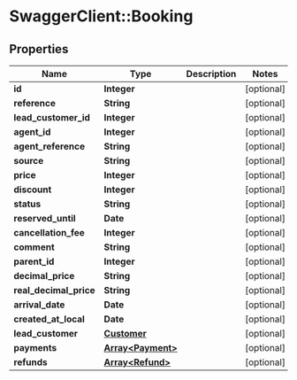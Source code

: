 # SwaggerClient::Booking

## Properties
Name | Type | Description | Notes
------------ | ------------- | ------------- | -------------
**id** | **Integer** |  | [optional] 
**reference** | **String** |  | [optional] 
**lead_customer_id** | **Integer** |  | [optional] 
**agent_id** | **Integer** |  | [optional] 
**agent_reference** | **String** |  | [optional] 
**source** | **String** |  | [optional] 
**price** | **Integer** |  | [optional] 
**discount** | **Integer** |  | [optional] 
**status** | **String** |  | [optional] 
**reserved_until** | **Date** |  | [optional] 
**cancellation_fee** | **Integer** |  | [optional] 
**comment** | **String** |  | [optional] 
**parent_id** | **Integer** |  | [optional] 
**decimal_price** | **String** |  | [optional] 
**real_decimal_price** | **String** |  | [optional] 
**arrival_date** | **Date** |  | [optional] 
**created_at_local** | **Date** |  | [optional] 
**lead_customer** | [**Customer**](Customer.md) |  | [optional] 
**payments** | [**Array&lt;Payment&gt;**](Payment.md) |  | [optional] 
**refunds** | [**Array&lt;Refund&gt;**](Refund.md) |  | [optional] 


